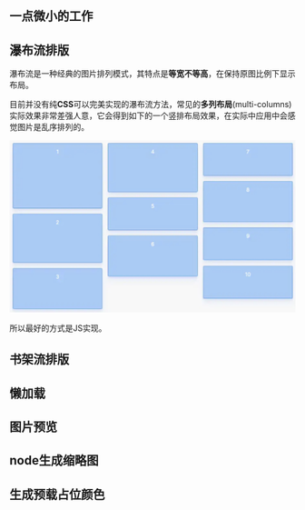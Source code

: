 
## 一点微小的工作



## 瀑布流排版

瀑布流是一种经典的图片排列模式，其特点是**等宽不等高**，在保持原图比例下显示布局。

目前并没有纯**CSS**可以完美实现的瀑布流方法，常见的**多列布局**(multi-columns)实际效果非常差强人意，它会得到如下的一个竖排布局效果，在实际中应用中会感觉图片是乱序排列的。

![](../images/0.2810012945735676.png)

所以最好的方式是JS实现。

## 书架流排版
## 懒加载
## 图片预览
## node生成缩略图
## 生成预载占位颜色
